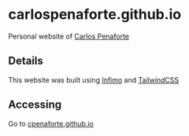 # carlospenaforte.github.io
Personal website of [Carlos Penaforte](https://linkedin.com/in/carlospenaforte)
## Details
This website was built using [Infimo](https://github.com/cpenaforte/infimo) and [TailwindCSS](https://tailwindcss.com/)
## Accessing
Go to [cpenaforte.github.io](https://cpenaforte.github.io)
